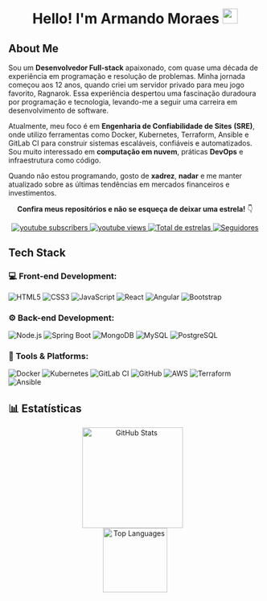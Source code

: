   <h1 align="center">Hello! I'm Armando Moraes <img src="https://raw.githubusercontent.com/kaueMarques/kaueMarques/master/hi.gif" width="30px"></h1>
  <h2>About Me</h2>
  <p>
    Sou um <strong>Desenvolvedor Full-stack</strong> apaixonado, com quase uma década de experiência em programação e resolução de problemas. Minha jornada começou aos 12 anos, quando criei um servidor privado para meu jogo favorito, Ragnarok. Essa experiência despertou uma fascinação duradoura por programação e tecnologia, levando-me a seguir uma carreira em desenvolvimento de software.
  </p>
  <p>
    Atualmente, meu foco é em <strong>Engenharia de Confiabilidade de Sites</strong> <strong>(SRE)</strong>, onde utilizo ferramentas como Docker, Kubernetes, Terraform, Ansible e GitLab CI para construir sistemas escaláveis, confiáveis e automatizados. Sou muito interessado em <strong>computação em nuvem</strong>, práticas <strong>DevOps</strong> e infraestrutura como código.
  </p>
  <p>
    Quando não estou programando, gosto de <strong>xadrez</strong>, <strong>nadar</strong> e me manter atualizado sobre as últimas tendências em mercados financeiros e investimentos.
  </p>

  <p align="center">
    <strong>Confira meus repositórios e não se esqueça de deixar uma estrela!</strong> 👇
  </p>

  <div align="center">
    <a href="https://www.youtube.com/@mdk.devops?sub_confirmation=1">
      <img alt="youtube subscribers" title="Inscreva-se no meu canal" src="https://custom-icon-badges.demolab.com/youtube/channel/subscribers/UCABHXz3xMLXR1iWmuxADGOA?color=%23E05D44&label=Inscreva-se&logo=video&logoColor=white&style=for-the-badge&labelColor=CE4630" />
    </a>
    <a href="https://www.youtube.com/@mdk.devops">
      <img alt="youtube views" title="Vizualizações no YouTube" src="https://custom-icon-badges.demolab.com/youtube/channel/views/UCABHXz3xMLXR1iWmuxADGOA?color=%23E1AD0E&logo=eye&logoColor=white&style=for-the-badge&labelColor=C79600" />
    </a>
    <a href="https://github.com/moraesarmando?tab=repositories&sort=stargazers">
      <img alt="Total de estrelas" title="Total de estrelas GitHub" src="https://custom-icon-badges.demolab.com/github/stars/moraesarmando?color=55960c&style=for-the-badge&labelColor=488207&logo=star&label=estrelas" />
    </a>
    <a href="https://github.com/moraesarmando?tab=followers">
      <img alt="Seguidores" title="Me siga no GitHub" src="https://custom-icon-badges.demolab.com/github/followers/moraesarmando?color=236ad3&labelColor=1155ba&style=for-the-badge&logo=github&label=Seguidores&logoColor=white" />
    </a>
  </div>

  <h2>Tech Stack</h2>

  <h3>💻 Front-end Development:</h3>
  <p>
    <img src="https://img.shields.io/badge/-HTML5-E34F26?style=flat&logo=html5&logoColor=white" alt="HTML5" />
    <img src="https://img.shields.io/badge/-CSS3-1572B6?style=flat&logo=css3&logoColor=white" alt="CSS3" />
    <img src="https://img.shields.io/badge/-JavaScript-eed718?style=flat&logo=javascript&logoColor=ffffff" alt="JavaScript" />
    <img src="https://img.shields.io/badge/-React-000000?style=flat&logo=react&logoColor=00c8ff" alt="React" />
    <img src="https://img.shields.io/badge/-Angular-red?style=flat&logo=angular&logoColor=ffffff" alt="Angular" />
    <img src="https://img.shields.io/badge/-Bootstrap-563D7C?style=flat&logo=bootstrap&logoColor=white" alt="Bootstrap" />
  </p>

  <h3>⚙️ Back-end Development:</h3>
  <p>
    <img src="https://img.shields.io/badge/-Node.js-3C873A?style=flat&logo=Node.js&logoColor=white" alt="Node.js" />
    <img src="https://img.shields.io/badge/Spring%20Boot-6DB33F?logo=spring&logoColor=white" alt="Spring Boot" />
    <img src="https://img.shields.io/badge/-MongoDB-4DB33D?style=flat&logo=mongodb&logoColor=FFFFFF" alt="MongoDB" />
    <img src="https://img.shields.io/badge/-MySQL-F29111?style=flat&logo=mysql&logoColor=FFFFFF" alt="MySQL" />
    <img src="https://img.shields.io/badge/-PostgreSQL-336791?style=flat&logo=postgresql&logoColor=white" alt="PostgreSQL" />
  </p>

  <h3>🔧 Tools & Platforms:</h3>
  <p>
    <img src="https://img.shields.io/badge/-Docker-2496ED?style=flat&logo=docker&logoColor=white" alt="Docker" />
    <img src="https://img.shields.io/badge/-Kubernetes-326CE5?style=flat&logo=kubernetes&logoColor=white" alt="Kubernetes" />
    <img src="https://img.shields.io/badge/-GitLab%20CI-FCA121?style=flat&logo=gitlab&logoColor=white" alt="GitLab CI" />
    <img src="https://img.shields.io/badge/-GitHub-000000?style=flat&logo=github&logoColor=white" alt="GitHub" />
    <img src="https://img.shields.io/badge/-AWS-232F3E?style=flat&logo=amazonaws&logoColor=white" alt="AWS" />
    <img src="https://img.shields.io/badge/-Terraform-7B42BC?style=flat&logo=terraform&logoColor=white" alt="Terraform" />
    <img src="https://img.shields.io/badge/-Ansible-001D3D?style=flat&logo=ansible&logoColor=white" alt="Ansible" />
  </p>

  <h2>📊 Estatísticas</h2>
  <div align="center">
    <img src="https://github-readme-stats.vercel.app/api?username=MoraesArmando&show_icons=true&hide_border=true&theme=tokyonight&locale=pt-br" alt="GitHub Stats" height="200" style="padding-right: 10px;"  />
  </div>
  <div align="center">
    <img src="https://github-readme-stats.anuraghazra1.vercel.app/api/top-langs/?username=MoraesArmando&custom_title=Tecnologias&layout=compact&hide_border=true&theme=tokyonight" height="128" alt="Top Languages" height="200" />
  </div>
